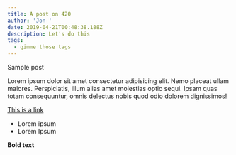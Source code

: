 ```yaml
---
title: A post on 420
author: 'Jon '
date: 2019-04-21T00:48:38.188Z
description: Let's do this
tags:
  - gimme those tags
---
```

Sample post

Lorem ipsum dolor sit amet consectetur adipisicing elit. Nemo placeat ullam maiores. Perspiciatis, illum alias amet molestias optio sequi. Ipsam quas totam consequuntur, omnis delectus nobis quod odio dolorem dignissimos!

[This is a link](https://www.google.com/) 

* Lorem ipsum
* Lorem Ipsum

**Bold text**
